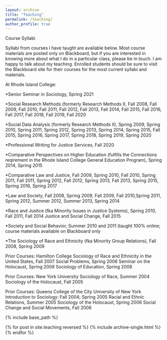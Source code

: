 ```yaml
---
layout: archive
title: "Teaching"
permalink: /teaching/
author_profile: true
---
```



Course Syllabi

Syllabi from courses I have taught are available below. Most course materials are posted only on Blackboard, but if you are interested in knowing more about what I do in a particular class, please be in touch. I am happy to talk about my teaching. Enrolled students should be sure to visit the Blackboard site for their courses for the most current syllabi and materials.

At Rhode Island College:

*Senior Seminar in Sociology, Spring 2021

*Social Research Methods (formerly Research Methods I), Fall 2008, Fall 2009, Fall 2010, Fall 2011, Fall 2012, Fall 2013, Fall 2014, Fall 2015, Fall 2016, Fall 2017, Fall 2018, Fall 2019, Fall 2020

*Social Data Analysis (formerly Research Methods II), Spring 2009, Spring 2010, Spring 2011, Spring 2012, Spring 2013, Spring 2014, Spring 2015, Fall 2015, Spring 2016, Spring 2017, Spring 2018, Spring 2019, Spring 2020

*Professional Writing for Justice Services, Fall 2020

*Comparative Perspectives on Higher Education (fulfills the Connections reqirement in the Rhode Island College General Education Program), Spring 2014, Spring 2015

*Comparative Law and Justice, Fall 2009, Spring 2010, Fall 2010, Spring 2011, Fall 2011, Spring 2012, Fall 2012, Spring 2013, Fall 2013, Spring 2015, Spring 2016, Spring 2017

*Law and Society, Fall 2008, Spring 2009, Fall 2009, Fall 2010,Spring 2011, Spring 2012, Summer 2012, Summer 2013, Spring 2014

*Race and Justice (fka Minority Issues in Justice Systems), Spring 2010, Fall 2011, Fall 2014
Justice and Social Change, Fall 2015

*Society and Social Behavior, Summer 2010 and 2011 (taught 100% online; course materials available on Blackboard only

*The Sociology of Race and Ethnicity (fka Minority Group Relations), Fall 2008, Spring 2009

Prior Courses: Hamilton College
Sociology of Race and Ethnicity in the United States, Fall 2007
Social Problems, Spring 2008 Seminar on the Holocaust, Spring 2008
Sociology of Education, Spring 2008

Prior Courses: New York University
Sociology of Race, Summer 2004
Sociology of the Holocaust, Fall 2005

Prior Courses: Queens College of the City University of New York
Introduction to Sociology: Fall 2004; Spring 2005
Racial and Ethnic Relations, Summer 2005
Sociology of the Holocaust, Spring 2006
Social Change and Social Movements, Fall 2006


{% include base_path %}

{% for post in site.teaching reversed %}
  {% include archive-single.html %}
{% endfor %}

